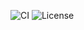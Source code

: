 ![CI](https://img.shields.io/badge/ci-passing-brightgreen)
![License](https://img.shields.io/badge/license-MIT-blue)
